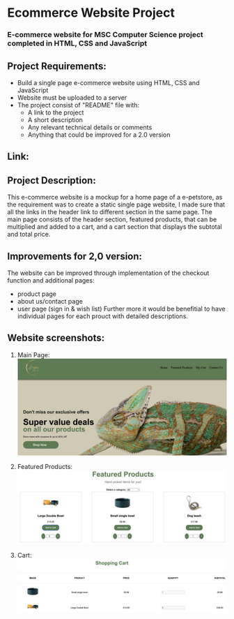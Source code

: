 # Ecommerce Website Project

### E-commerce website for MSC Computer Science project completed in HTML, CSS and JavaScript

## Project Requirements:

- Build a single page e-commerce website using HTML, CSS and JavaScript
- Website must be uploaded to a server
- The project consist of "README" file with:
  - A link to the project
  - A short description
  - Any relevant technical details or comments
  - Anything that could be improved for a 2.0 version

## Link:

## Project Description:

This e-commerce website is a mockup for a home page of a e-petstore, as the requirement was to create a static single page website, I made sure that all the links in the header link to different section in the same page. The main page consists of the header section, featured products, that can be multiplied and added to a cart, and a cart section that displays the subtotal and total price.

## Improvements for 2,0 version:

The website can be improved through implementation of the checkout function and additional pages:

- product page
- about us/contact page
- user page (sign in & wish list)
  Further more it would be benefitial to have individual pages for each prouct with detailed descriptions.

## Website screenshots:

1. Main Page:
   ![Main Page](./main_page.png)

2. Featured Products:
   ![Main Page](./featured_products.png)

3. Cart:
   ![Main Page](./cart.png)
